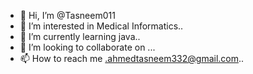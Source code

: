 - 👋 Hi, I’m @Tasneem011
- 👀 I’m interested in Medical Informatics..
- 🌱 I’m currently learning java..
- 💞️ I’m looking to collaborate on ...
- 📫 How to reach me .ahmedtasneem332@gmail.com..

<!---
Tasneem011/Tasneem011 is a ✨ special ✨ repository because its `README.md` (this file) appears on your GitHub profile.
You can click the Preview link to take a look at your changes.
--->
